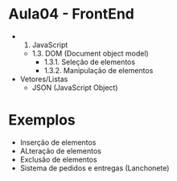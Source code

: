 # Aula04 - FrontEnd
- 1. JavaScript
    - 1.3. DOM (Document object model)
        - 1.3.1. Seleção de elementos
        - 1.3.2. Manipulação de elementos
- Vetores/Listas
    - JSON (JavaScript Object)

# Exemplos
- Inserção de elementos
- ALteração de elementos
- Exclusão de elementos
- Sistema de pedidos e entregas (Lanchonete)
